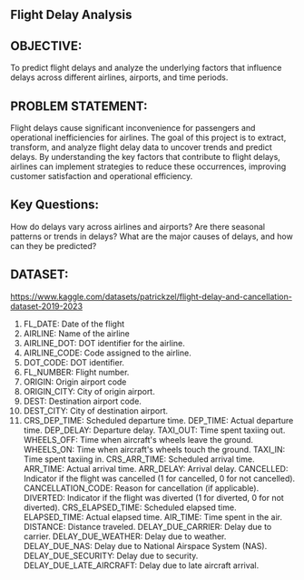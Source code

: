 ## Flight Delay Analysis

## OBJECTIVE:

To predict flight delays and analyze the underlying factors that influence delays across different airlines, airports, and time periods.

## PROBLEM STATEMENT:

Flight delays cause significant inconvenience for passengers and operational inefficiencies for airlines. The goal of this project is to extract, transform, and analyze flight delay data to uncover trends and predict delays. By understanding the key factors that contribute to flight delays, airlines can implement strategies to reduce these occurrences, improving customer satisfaction and operational efficiency.

## Key Questions:
How do delays vary across airlines and airports?
Are there seasonal patterns or trends in delays?
What are the major causes of delays, and how can they be predicted?

## DATASET:
https://www.kaggle.com/datasets/patrickzel/flight-delay-and-cancellation-dataset-2019-2023
1. FL_DATE: Date of the flight
2. AIRLINE: Name of the airline
3. AIRLINE_DOT: DOT identifier for the airline.
4. AIRLINE_CODE: Code assigned to the airline.
5. DOT_CODE: DOT identifier.
6. FL_NUMBER: Flight number.
7. ORIGIN: Origin airport code
8. ORIGIN_CITY: City of origin airport.
9. DEST: Destination airport code.
10. DEST_CITY: City of destination airport.
11. CRS_DEP_TIME: Scheduled departure time.
DEP_TIME: Actual departure time.
DEP_DELAY: Departure delay.
TAXI_OUT: Time spent taxiing out.
WHEELS_OFF: Time when aircraft's wheels leave the ground.
WHEELS_ON: Time when aircraft's wheels touch the ground.
TAXI_IN: Time spent taxiing in.
CRS_ARR_TIME: Scheduled arrival time.
ARR_TIME: Actual arrival time.
ARR_DELAY: Arrival delay.
CANCELLED: Indicator if the flight was cancelled (1 for cancelled, 0 for not cancelled).
CANCELLATION_CODE: Reason for cancellation (if applicable).
DIVERTED: Indicator if the flight was diverted (1 for diverted, 0 for not diverted).
CRS_ELAPSED_TIME: Scheduled elapsed time.
ELAPSED_TIME: Actual elapsed time.
AIR_TIME: Time spent in the air.
DISTANCE: Distance traveled.
DELAY_DUE_CARRIER: Delay due to carrier.
DELAY_DUE_WEATHER: Delay due to weather.
DELAY_DUE_NAS: Delay due to National Airspace System (NAS).
DELAY_DUE_SECURITY: Delay due to security.
DELAY_DUE_LATE_AIRCRAFT: Delay due to late aircraft arrival.
